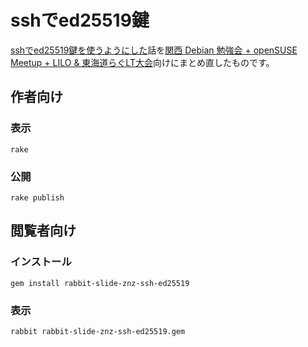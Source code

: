 # sshでed25519鍵

[sshでed25519鍵を使うようにした](http://blog.n-z.jp/blog/2016-12-04-ssh-ed25519.html "sshでed25519鍵を使うようにした")話を[関西 Debian 勉強会 + openSUSE Meetup + LILO &amp; 東海道らぐLT大会](https://opensuseja.connpass.com/event/47907/ "関西 Debian 勉強会 + openSUSE Meetup + LILO &amp; 東海道らぐLT大会")向けにまとめ直したものです。

## 作者向け

### 表示

    rake

### 公開

    rake publish

## 閲覧者向け

### インストール

    gem install rabbit-slide-znz-ssh-ed25519

### 表示

    rabbit rabbit-slide-znz-ssh-ed25519.gem
